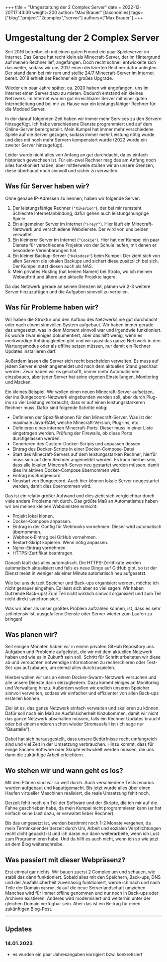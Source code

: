 +++
title = "Umgestaltung der 2 Complex Server"
date = 2022-12-20T17:43:00
weight=200
author="Max Brauer"
[taxonomies]
tags=["blog","project","2complex","server"]
authors=["Max Brauer"]
+++

# Umgestaltung der 2 Complex Server

Seit 2016 betreibe ich mit einen guten Freund ein paar Spieleserver im Internet. Das Ganze
hat recht klein als Minecraft-Server, der im Hintergrund auf meinen Rechner lief, angefangen. Doch
recht schnell entwickelte sich das weiter, sodass wir uns 2017 einen dedizierten Rechner dafür
anlegten. Der stand dann bei mir rum und stellte 24/7 Minecraft-Server im Internet bereit. 2018
erhielt der Rechner ein großes Upgrade.

<!-- more -->

Wieder ein paar Jahre später, ca. 2020 haben wir angefangen, uns im Internet einen Server dazu zu
mieten. Dadurch entstand ein kleines Netzwerk. Im Internet war ein gut erreichbarer Server mit einer
guten Internetleitung und bei mir zu Hause war ein leistungsfähiger Rechner für die Modded Server.

In der darauf folgenden Zeit haben wir immer mehr Services zu den Servern hinzugefügt. Ich habe
verschiedene Dienste programmiert und auf dem Online-Server bereitgestellt. Mein Kumpel hat immer
mehr verschiedene Spiele auf die Server gezogen, sodass immer mehr Leistung nötig wurde und dies mit
noch mehr Servern kompensiert wurde (2022 wurde ein zweiter Server hinzugefügt).

Leider wurde nicht alles von Anfang an gut durchdacht, da es einfach historisch gewachsen ist. Für
ein-zwei Rechner mag das am Anfang noch alles funktioniert haben, aber mittlerweile stoßen wir an
unsere Grenzen, diese überhaupt noch sinnvoll und sicher zu verwalten.

## Was für Server haben wir?

Ohne genaue IP-Adressen zu nennen, haben wir folgende Server:

1. Der leistungsfähige Rechner (`"Xikerion"`), der bei mir rumsteht. Schlechte Internetanbindung,
   dafür gehen auch leistungshungrige Spiele.
2. Ein allgemeiner Server im Internet (`"Freyr"`). Hier läuft ein Minecraft-Netzwerk und
   verschiedene Webdienste. Der wird von uns beiden verwaltet.
3. Ein kleinerer Server im Internet (`"Cookie"`). Hier hat der Kumpel ein paar Dienste für
   verschiedene Projekte von der Schule laufen, mit denen er besondere Vereinbarungen hat.
4. Ein kleiner Backup-Server (`"Keksdose"`) beim Kumpel. Der zieht sich von allen Servern die
   lokalen Backups und sichert diese zusätzlich bei sich. Der Kumpel nutzt diesen auch als NAS.
5. Mein privates Hosting (hat keinen Namen) bei Strato, wo ich meinen Webauftritt und ältere und
   aktuelle Projekte lagere.

Da das Netzwerk gerade an seinen Grenzen ist, planen wir 2-3 weitere Server hinzuzufügen und die
Aufgaben sinnvoll zu verteilen.

## Was für Probleme haben wir?

Wir haben die Struktur und den Aufbau des Netzwerks nie gut durchdacht oder nach einem sinnvollen
System aufgebaut. Wir haben immer gerade das umgesetzt, was in dem Moment sinnvoll war und irgendwie
funktioniert. Es wurde zwar einiges dokumentiert, aber das hilft wenig, wenn es merkwürdige
Abhängigkeiten gibt und wir quasi das ganze Netzwerk in den Wartungsmodus oder als offline setzen
müssen, nur damit ein Rechner Updates installieren darf.

Außerdem lassen die Server sich recht bescheiden verwalten. Es muss auf jedem Server einzeln
angemeldet und nach dem aktuellen Stand geschaut werden. Zwar haben wir es geschafft, immer mehr
Automatismen einzubauen, aber jeder Server hat seine eigenen Einstellungen, Monitoring und Macken.

Ein kleines Beispiel: Wir wollen einen neuen Minecraft-Server aufsetzen, der ins Bungecoord-Netzwerk
eingebunden werden soll, aber durch Plug-ins so viel Leistung verbraucht, dass er auf einen
leistungsstärkeren Rechner muss. Dafür sind folgende Schritte nötig:

- Definieren der Spezifikationen für den Minecraft-Server. Was ist der maximale Java-RAM, welche
  Minecraft-Version, Plug-ins, etc.
- Definieren eines internen Minecraft-Ports. Dieser muss in einer Liste eingetragen werden. Prüfung
  der Firewalls, ob diese Ports durchgelassen werden.
- Generieren des Custom-Docker-Scripts und anpassen dessen.
- Eintrag des Docker-Scripts in einer Docker-Compose-Datei
- Start des Minecraft-Servers auf dem leistungsstarken Rechner, hierfür muss sich auf dem Rechner
  angemeldet werden. Es kann hierbei sein, dass alle lokalen Minecraft-Server neu gestartet werden
  müssen, damit dies im aktiven Docker-Compose übernommen wird.
- Eintrag ins Bungeecord
- Neustart von Bungeecord. Auch hier können lokale Server neugestartet werden, damit dies übernommen
  wird.

Das ist ein relativ großer Aufwand und dies zieht sich vergleichbar durch viele andere Probleme mit
durch. Das größte Maß an Automatismus haben wir bei meinen kleinen Webdiensten erreicht:

- Projekt lokal klonen.
- Docker-Compose anpassen.
- Eintrag in der Config für Webhooks vornehmen. Dieser wird automatisch übernommen.
- Webhook-Eintrag bei GitHub vornehmen.
- Restart-Skript kopieren. Wenn nötig anpassen.
- Nginx-Eintrag vornehmen.
- HTTPS-Zertifikat beantragen.

Danach läuft das alles automatisch. Die HTTPS-Zertifikate werden automatisch aktualisiert und falls
es neue Dinge auf GitHub gibt, so ist der Dienst meist in weniger als einer Minute automatisch neu
aufgesetzt.

Wie bei uns derzeit Speicher und Back-ups organisiert werden, möchte ich nicht genauer eingehen. Es
lässt sich aber so viel sagen: Wir haben Dutzende Back-ups! Zum Teil nicht wirklich sinnvoll
organisiert und zum Teil nicht direkt synchronisiert.

Was wir aber als unser größtes Problem aufzählen können, ist, dass es sehr zeitintensiv ist,
ausgefallene Dienste oder Server wieder zum Laufen zu bringen!

## Was planen wir?

Seit einigen Monaten haben wir in einem privaten GitHub Repository uns Aufgaben und Probleme
aufgelistet, die wir mit dem aktuellen Netzwerk haben und wie es in Zukunft sein soll. Schritt für
Schritt arbeiteten wir diese ab und versuchten notwendige Informationen zu recherchieren oder
Test-Set-ups aufzubauen, um einmal alles durchzuspielen.

Hierbei wollen wir uns an einem Docker-Swarm-Netzwerk versuchen und alle unsere Dienste darin
einzugliedern. Dazu kommt einiges an Monitoring und Verwaltung hinzu. Außerdem wollen wir endlich
unseren Speicher sinnvoll verwalten, sodass wir einfacher und effizienter von allen Back-ups
erstellen können.

Ziel ist es, das ganze Netzwerk einfach verwalten und skalieren zu können. Dafür soll noch ein Maß
an Ausfallsicherheit hinzukommen, damit wir nicht das ganze Netzwerk abschalten müssen, falls ein
Rechner Updates braucht oder bei einem anderen schon wieder Stromausfall ist (ich sage nur
"Baustelle").

Dabei hat sich herausgestellt, dass unsere Bedürfnisse recht umfangreich sind und viel Zeit in der
Umsetzung verbrauchen. Hinzu kommt, dass für einige Sachen Software oder Skripte entwickelt werden
müssen, die uns dann die zukünftige Arbeit erleichtern.

## Wo stehen wir und wann geht es los?

Mit den Plänen sind wir so weit durch. Auch verschiedene Testszenarios wurden aufgebaut und
kaputtgemacht. Bis jetzt wurde alles über einen Haufen virtueller Maschinen realisiert, die reale
Umsetzung fehlt noch.

Derzeit fehlt noch ein Teil der Software und der Skripte, die ich mir auf die Fahne geschrieben
habe, da mein Kumpel nicht programmieren kann (er hat einfach keine Lust dazu, er verwaltet lieber
Rechner).

Bis das umgesetzt ist, werden bestimmt noch 1-2 Monate vergehen, da mein Terminkalender derzeit
durch Uni, Arbeit und sozialen Verpflichtungen recht dicht gepackt ist und ich daran nur dann
weiterarbeite, wenn ich Lust zum Programmieren habe. Und da hilft es auch nicht, wenn ich so wie
jetzt an dem Blog weiterschreibe.

## Was passiert mit dieser Webpräsenz?

Erst einmal gar nichts. Wir bauen zuerst 2 Complex um und schauen, wie stabil das dann funktioniert.
Sobald alles mit den Speichern, Back-ups, DNS und der Ausfallsicherheit zuverlässig funktioniert,
werde ich nach und nach Teile der Domain `mabron.de` auf die neue Serverlandschaft umziehen. Manches
wird für immer offline genommen und nur noch in Back-ups oder Archiven existieren. Anderes wird
modernisiert und weiterhin unter der gleichen Domain verfügbar sein. Aber das ist ein Beitrag für
einen zukünftigen Blog-Post.

---

## Updates

### 14.01.2023

- es wurden ein paar Jahresangaben korrigiert bzw. konkretisiert
